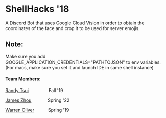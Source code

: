 # ShellHacks '18


A Discord Bot that uses Google Cloud Vision in order to obtain the coordinates of the face and crop it to be used for server emojis.
## Note:
Make sure you add GOOGLE_APPLICATION_CREDENTIALS="PATHTOJSON"
to env variables. (For macs, make sure you set it and launch IDE in same shell instance)



#### Team Members:

[Randy Tsui](https://github.com/RandyT97)&nbsp;&nbsp;&nbsp;&nbsp;&nbsp;&nbsp;&nbsp;&nbsp;&nbsp;&nbsp; &nbsp;&nbsp;&nbsp;&nbsp;&nbsp;Fall '19

[James Zhou](https://github.com/James-JZ) &nbsp;&nbsp;&nbsp;&nbsp;&nbsp;&nbsp;&nbsp;&nbsp;&nbsp;&nbsp;&nbsp;&nbsp;Spring '22

[Warren Oliver](https://github.com/warren1215)&nbsp;&nbsp;&nbsp;&nbsp;&nbsp;&nbsp;&nbsp;&nbsp;&nbsp;&nbsp;&nbsp;Spring '19

